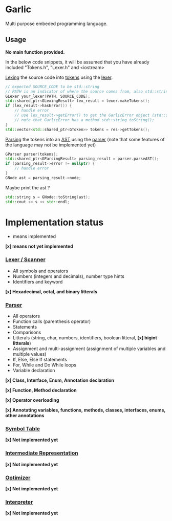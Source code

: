 # Garlic
Multi purpose embeded programming language.

## Usage
**No main function provided.**

In the below code snippets, it will be assumed that you have already included "Tokens.h", "Lexer.h" and \<iostream\>

[Lexing](https://en.wikipedia.org/wiki/Lexical_analysis) the source code into [tokens](https://en.wikipedia.org/wiki/Lexical_analysis#Token) using the [lexer](https://en.wikipedia.org/wiki/Lexical_analysis#Scanner).
```cpp
// expected SOURCE_CODE to be std::string
// PATH is an indicator of where the source comes from, also std::string
GLexer your_lexer(PATH, SOURCE_CODE);
std::shared_ptr<GLexingResult> lex_result = lexer.makeTokens();
if (lex_result->hasError()) {
    // handle error
    // use lex_result->getError() to get the GarlicError object (std::shared_ptr<GarlicError>)
    // note that GarlicError has a method std::string toString();
}
std::vector<std::shared_ptr<GToken>> tokens = res->getTokens();
```
[Parsing](https://en.wikipedia.org/wiki/Parsing) the tokens into an [AST](https://en.wikipedia.org/wiki/Abstract_syntax_tree) using the [parser](https://en.wikipedia.org/wiki/Parsing#Parser) (note that some features of the language may not be implemented yet)
```cpp
GParser parser(tokens);
std::shared_ptr<GParsingResult> parsing_result = parser.parseAST();
if (parsing_result->error != nullptr) {
    // handle error
}
GNode ast = parsing_result->node;
```
Maybe print the ast ?
```cpp
std::string s = GNode::toString(ast);
std::cout << s << std::endl;
```

# Implementation status
- means implemented

**[x] means not yet implemented**

### [Lexer / Scanner](https://en.wikipedia.org/wiki/Lexical_analysis#Scanner)
- All symbols and operators
- Numbers (integers and decimals), number type hints
- Identifiers and keyword

**[x] Hexadecimal, octal, and binary litterals**

### [Parser](https://en.wikipedia.org/wiki/Parsing#Parser)
- All operators
- Function calls (parenthesis operator)
- Statements
- Comparisons
- Litterals (string, char, numbers, identifiers, boolean litteral, **[x] bigint litterals**)
- Assignment and multi-assignment (assignment of multiple variables and multiple values)
- If, Else, Else If statements
- For, While and Do While loops
- Variable declaration

**[x] Class, Interface, Enum, Annotation declaration**

**[x] Function, Method declaration**

**[x] Operator overloading**

**[x] Annotating variables, functions, methods, classes, interfaces, enums, other annotations**

### [Symbol Table](https://en.wikipedia.org/wiki/Symbol_table)
**[x] Not implemented yet**

### [Intermediate Representation](https://en.wikipedia.org/wiki/Intermediate_representation#Intermediate_representation)
**[x] Not implemented yet**

### [Optimizer](https://en.wikipedia.org/wiki/Program_optimization)
**[x] Not implemented yet**

### [Interpreter](https://en.wikipedia.org/wiki/Interpreter_(computing))
**[x] Not implemented yet**
